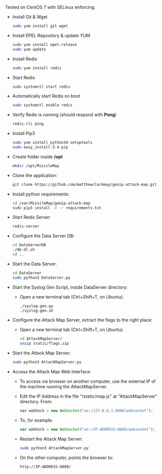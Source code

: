 Tested on CentOS 7 with SELinux enforcing. 

* Install Git & Wget
  ```sh
  sudo yum install git wget
  ```

* Install EPEL Repository & update YUM
  ```sh
  sudo yum install epel-release
  sudo yum update
  ```

* Install Redis 
  ```sh
  sudo yum install redis
  ```

* Start Redis 
  ```sh
  sudo systemctl start redis
  ```

* Automatically start Redis on boot 
  ```sh 
  sudo systemctl enable redis
  ```

* Verify Redis is running (should respond with **Pong**)
  ```sh 
  redis-cli ping 
  ```  
  
* Install Pip3
  ```sh
  sudo yum install python34-setuptools
  sudo easy_install-3.4 pip
  ```

* Create folder inside **/opt**
  ```sh
  mkdir /opt/MissileMap
  ```
  
* Clone the application:

  ```sh
  git clone https://github.com/matthewclarkmay/geoip-attack-map.git
  ```

* Install python requirements:

  ```sh
  cd /var/MissileMap/geoip-attack-map
  sudo pip3 install -U -r requirements.txt

  ```
  
* Start Redis Server:

  ```sh
  redis-server

  ```
* Configure the Data Server DB:
  
    ```sh
  cd DataServerDB
  ./db-dl.sh
  cd ..

  ```
* Start the Data Server:

    ```sh
  cd DataServer
  sudo python3 DataServer.py

  ```
  
* Start the Syslog Gen Script, inside DataServer directory:

  * Open a new terminal tab (Ctrl+Shift+T, on Ubuntu).
  
    ```sh
    ./syslog-gen.py
    ./syslog-gen.sh
    ```

* Configure the Attack Map Server, extract the flags to the right place:

  * Open a new terminal tab (Ctrl+Shift+T, on Ubuntu).
  
    ```sh
    cd AttackMapServer/
    unzip static/flags.zip
    ``` 
 
* Start the Attack Map Server:
  
    ```sh
    sudo python3 AttackMapServer.py
    ```
 
* Access the Attack Map Web Interface:
      
    * To access via browser on another computer, use the external IP of the machine running the AttackMapServer.
    
     * Edit the IP Address in the file "/static/map.js" at "AttackMapServer" directory. From:
      
       ```javascript
       var webSock = new WebSocket("ws:/127.0.0.1:8888/websocket");
       ```
     * To, for example: 
     
       ```javascript
       var webSock = new WebSocket("ws:/IP-ADDRESS:8888/websocket");
       ```
     * Restart the Attack Map Server:
     
       ```sh
       sudo python3 AttackMapServer.py
       ```
     * On the other computer, points the browser to:
     
       ```sh
       http://IP-ADDRESS:8888/
       ```
